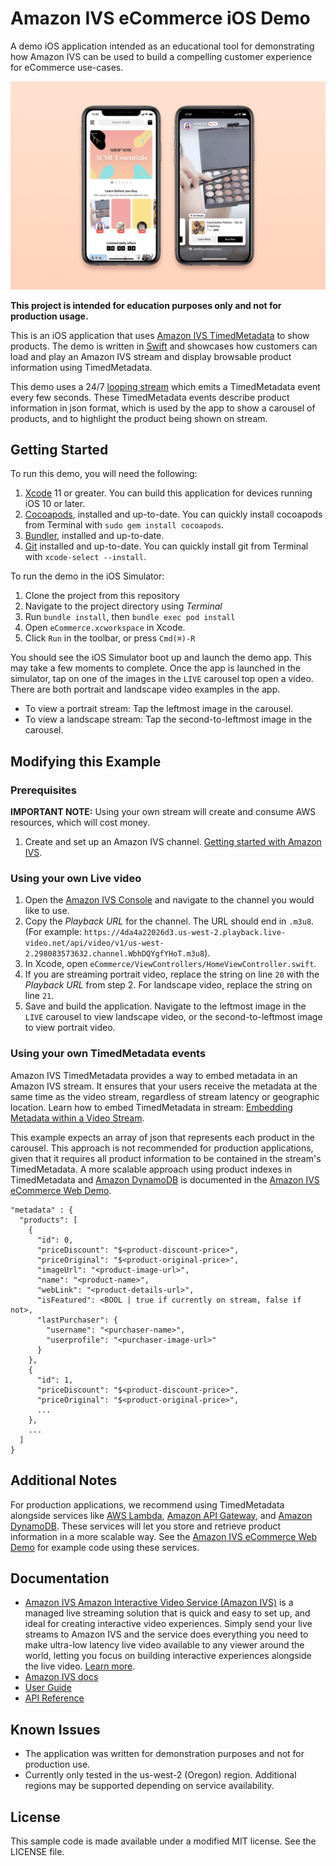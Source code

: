 # Amazon IVS eCommerce iOS Demo

A demo iOS application intended as an educational tool for demonstrating how Amazon IVS can be used to build a compelling customer experience for eCommerce use-cases.

<img src="app-screenshot.png" alt="Amazon IVS eCommerce iOS demo screenshots" />

**This project is intended for education purposes only and not for production usage.**

This is an iOS application that uses [Amazon IVS TimedMetadata](https://docs.aws.amazon.com/ivs/latest/userguide/SEM.html) to show products. The demo is written in [Swift](https://developer.apple.com/swift/) and showcases how customers can load and play an Amazon IVS stream and display browsable product information using TimedMetadata.

This demo uses a 24/7 [looping stream](https://0e65d5729bda.us-west-2.playback.live-video.net/api/video/v1/us-west-2.484704431806.channel.qeejlweDQUeV.m3u8) which emits a TimedMetadata event every few seconds. These TimedMetadata events describe product information in json format, which is used by the app to show a carousel of products, and to highlight the product being shown on stream.

## Getting Started

To run this demo, you will need the following:

1. [Xcode](https://apps.apple.com/us/app/xcode/id497799835) 11 or greater. You can build this application for devices running iOS 10 or later.
2. [Cocoapods](https://cocoapods.org/), installed and up-to-date. You can quickly install cocoapods from Terminal with `sudo gem install cocoapods`.
3. [Bundler](https://bundler.io/), installed and up-to-date.
4. [Git](https://git-scm.com/) installed and up-to-date. You can quickly install git from Terminal with `xcode-select --install`.

To run the demo in the iOS Simulator:

1. Clone the project from this repository
2. Navigate to the project directory using _Terminal_
3. Run `bundle install`, then `bundle exec pod install`
4. Open `eCommerce.xcworkspace` in Xcode.
5. Click `Run` in the toolbar, or press `Cmd(⌘)-R`

You should see the iOS Simulator boot up and launch the demo app. This may take a few moments to complete. Once the app is launched in the simulator, tap on one of the images in the `LIVE` carousel top open a video. There are both portrait and landscape video examples in the app.

- To view a portrait stream: Tap the leftmost image in the carousel.
- To view a landscape stream: Tap the second-to-leftmost image in the carousel.

## Modifying this Example

### Prerequisites

**IMPORTANT NOTE:** Using your own stream will create and consume AWS resources, which will cost money.

1. Create and set up an Amazon IVS channel. [Getting started with Amazon IVS](https://docs.aws.amazon.com/ivs/latest/userguide/GSIVS.html).

### Using your own Live video

1. Open the [Amazon IVS Console](https://console.aws.amazon.com/ivs) and navigate to the channel you would like to use.
2. Copy the _Playback URL_ for the channel. The URL should end in `.m3u8`. (For example: `https://4da4a22026d3.us-west-2.playback.live-video.net/api/video/v1/us-west-2.298083573632.channel.WbhDQYgfYHoT.m3u8`).
3. In Xcode, open `eCommerce/ViewControllers/HomeViewController.swift`.
4. If you are streaming portrait video, replace the string on line `20` with the _Playback URL_ from step 2. For landscape video, replace the string on line `21`.
5. Save and build the application. Navigate to the leftmost image in the `LIVE` carousel to view landscape video, or the second-to-leftmost image to view portrait video.

### Using your own TimedMetadata events

Amazon IVS TimedMetadata provides a way to embed metadata in an Amazon IVS stream. It ensures that your users receive the metadata at the same time as the video stream, regardless of stream latency or geographic location. Learn how to embed TimedMetadata in stream: [Embedding Metadata within a Video Stream](https://docs.aws.amazon.com/ivs/latest/userguide/SEM.html).

This example expects an array of json that represents each product in the carousel. This approach is not recommended for production applications, given that it requires all product information to be contained in the stream's TimedMetadata. A more scalable approach using product indexes in TimedMetadata and [Amazon DynamoDB](https://aws.amazon.com/dynamodb/) is documented in the [Amazon IVS eCommerce Web Demo](https://github.com/aws-samples/amazon-ivs-ecommerce-web-demo).

```
"metadata" : {
  "products": [
	{
	  "id": 0,
	  "priceDiscount": "$<product-discount-price>",
	  "priceOriginal": "$<product-original-price>",
	  "imageUrl": "<product-image-url>",
	  "name": "<product-name>",
	  "webLink": "<product-details-url>",
	  "isFeatured": <BOOL | true if currently on stream, false if not>,
	  "lastPurchaser": {
		"username": "<purchaser-name>",
		"userprofile": "<purchaser-image-url>"
	  }
	},
	{
	  "id": 1,
	  "priceDiscount": "$<product-discount-price>",
	  "priceOriginal": "$<product-original-price>",
	  ...
	},
	...
  ]
}
```

## Additional Notes

For production applications, we recommend using TimedMetadata alongside services like [AWS Lambda](https://aws.amazon.com/lambda/), [Amazon API Gateway](https://aws.amazon.com/api-gateway/), and [Amazon DynamoDB](https://aws.amazon.com/dynamodb/). These services will let you store and retrieve product information in a more scalable way. See the [Amazon IVS eCommerce Web Demo](https://github.com/aws-samples/amazon-ivs-ecommerce-web-demo) for example code using these services.

## Documentation

- [Amazon IVS Amazon Interactive Video Service (Amazon IVS)](https://aws.amazon.com/ivs/) is a managed live streaming solution that is quick and easy to set up, and ideal for creating interactive video experiences. Simply send your live streams to Amazon IVS and the service does everything you need to make ultra-low latency live video available to any viewer around the world, letting you focus on building interactive experiences alongside the live video. [Learn more](https://aws.amazon.com/ivs/).
- [Amazon IVS docs](https://docs.aws.amazon.com/ivs/)
- [User Guide](https://docs.aws.amazon.com/ivs/latest/userguide/)
- [API Reference](https://docs.aws.amazon.com/ivs/latest/APIReference/)

## Known Issues

- The application was written for demonstration purposes and not for production use.
- Currently only tested in the us-west-2 (Oregon) region. Additional regions may be supported depending on service availability.

## License

This sample code is made available under a modified MIT license. See the LICENSE file.
